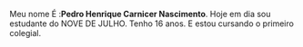 Meu nome É :**Pedro Henrique Carnicer Nascimento**.
Hoje em dia sou estudante do NOVE DE JULHO.
Tenho 16 anos.
E estou cursando o primeiro colegial.
